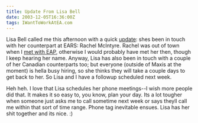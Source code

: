 ```yaml
---
title: Update From Lisa Bell
date: 2003-12-05T16:36:00Z
tags: IWantToWorkAtEA.com
---
```

Lisa Bell called me this afternoon with a quick [update][1]: shes been in touch with her counterpart at EARS: Rachel McIntyre. Rachel was out of town when I [met with EAP][2], otherwise I would probably have met her then, though I keep hearing her name. Anyway, Lisa has also been in touch with a couple of her Canadian counterparts too; but everyone (outside of Maxis at the moment) is hella busy hiring, so she thinks they will take a couple days to get back to her. So Lisa and I have a followup scheduled next week.

Heh heh. I love that Lisa schedules her phone meetings--I wish more people did that. It makes it so easy to, you know, plan your day. Its a lot tougher when someone just asks me to call sometime next week or says theyll call me within that sort of time range. Phone tag inevitable ensues. Lisa has her shit together and its nice. :)

 [1]: /maxis-asst-prod-update-number-2.html
 [2]: /in-person-interviews-with-eap-round-number-1.html
